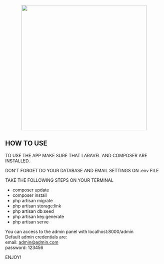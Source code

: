 <p align="center"><a href="https://laravel.com" target="_blank"><img src="https://raw.githubusercontent.com/laravel/art/master/logo-lockup/5%20SVG/2%20CMYK/1%20Full%20Color/laravel-logolockup-cmyk-red.svg" width="400"></a></p>


## HOW TO USE

TO USE THE APP MAKE SURE THAT LARAVEL AND COMPOSER ARE INSTALLED.
<br>

DON'T FORGET DO YOUR DATABASE AND EMAIL SETTINGS ON .env FILE
<br>

TAKE THE FOLLOWING STEPS ON YOUR TERMINAL
<ul>
    <li>composer update</li>
    <li>composer install</li>
    <li>php artisan migrate</li>
    <li>php artisan storage:link</li>
    <li>php artisan db:seed </li>
    <li>php artisan key:generate</li>
    <li>php artisan serve</li>
</ul>

You can access to the admin panel with localhost:8000/admin
<br>
Default admin credentials are:
<br>
email: admin@admin.com
<br>
password: 123456

ENJOY!



